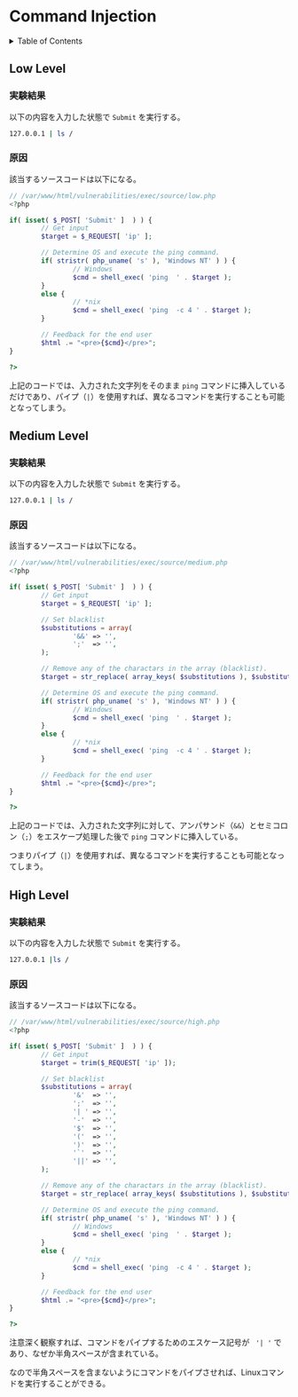 # Command Injection

<!-- START doctoc generated TOC please keep comment here to allow auto update -->
<!-- DON'T EDIT THIS SECTION, INSTEAD RE-RUN doctoc TO UPDATE -->
<details>
<summary>Table of Contents</summary>

- [Command Injection](#command-injection)
  - [Low Level](#low-level)
    - [実験結果](#実験結果)
    - [原因](#原因)
  - [Medium Level](#medium-level)
    - [実験結果](#実験結果-1)
    - [原因](#原因-1)
  - [High Level](#high-level)
    - [実験結果](#実験結果-2)
    - [原因](#原因-2)

</details>
<!-- END doctoc generated TOC please keep comment here to allow auto update -->

## Low Level

### 実験結果

以下の内容を入力した状態で `Submit` を実行する。

```bash
127.0.0.1 | ls /
```

### 原因

該当するソースコードは以下になる。

```php
// /var/www/html/vulnerabilities/exec/source/low.php
<?php

if( isset( $_POST[ 'Submit' ]  ) ) {
        // Get input
        $target = $_REQUEST[ 'ip' ];

        // Determine OS and execute the ping command.
        if( stristr( php_uname( 's' ), 'Windows NT' ) ) {
                // Windows
                $cmd = shell_exec( 'ping  ' . $target );
        }
        else {
                // *nix
                $cmd = shell_exec( 'ping  -c 4 ' . $target );
        }

        // Feedback for the end user
        $html .= "<pre>{$cmd}</pre>";
}

?>
```

上記のコードでは、入力された文字列をそのまま `ping` コマンドに挿入しているだけであり、パイプ（`|`）を使用すれば、異なるコマンドを実行することも可能となってしまう。

## Medium Level

### 実験結果

以下の内容を入力した状態で `Submit` を実行する。

```bash
127.0.0.1 | ls /
```

### 原因

該当するソースコードは以下になる。

```php
// /var/www/html/vulnerabilities/exec/source/medium.php
<?php

if( isset( $_POST[ 'Submit' ]  ) ) {
        // Get input
        $target = $_REQUEST[ 'ip' ];

        // Set blacklist
        $substitutions = array(
                '&&' => '',
                ';'  => '',
        );

        // Remove any of the charactars in the array (blacklist).
        $target = str_replace( array_keys( $substitutions ), $substitutions, $target );

        // Determine OS and execute the ping command.
        if( stristr( php_uname( 's' ), 'Windows NT' ) ) {
                // Windows
                $cmd = shell_exec( 'ping  ' . $target );
        }
        else {
                // *nix
                $cmd = shell_exec( 'ping  -c 4 ' . $target );
        }

        // Feedback for the end user
        $html .= "<pre>{$cmd}</pre>";
}

?>
```

上記のコードでは、入力された文字列に対して、アンパサンド（`&&`）とセミコロン（`;`）をエスケープ処理した後で `ping` コマンドに挿入している。

つまりパイプ（`|`）を使用すれば、異なるコマンドを実行することも可能となってしまう。

## High Level

### 実験結果

以下の内容を入力した状態で `Submit` を実行する。

```bash
127.0.0.1 |ls /
```

### 原因

該当するソースコードは以下になる。

```php
// /var/www/html/vulnerabilities/exec/source/high.php
<?php

if( isset( $_POST[ 'Submit' ]  ) ) {
        // Get input
        $target = trim($_REQUEST[ 'ip' ]);

        // Set blacklist
        $substitutions = array(
                '&'  => '',
                ';'  => '',
                '| ' => '',
                '-'  => '',
                '$'  => '',
                '('  => '',
                ')'  => '',
                '`'  => '',
                '||' => '',
        );

        // Remove any of the charactars in the array (blacklist).
        $target = str_replace( array_keys( $substitutions ), $substitutions, $target );

        // Determine OS and execute the ping command.
        if( stristr( php_uname( 's' ), 'Windows NT' ) ) {
                // Windows
                $cmd = shell_exec( 'ping  ' . $target );
        }
        else {
                // *nix
                $cmd = shell_exec( 'ping  -c 4 ' . $target );
        }

        // Feedback for the end user
        $html .= "<pre>{$cmd}</pre>";
}

?>
```

注意深く観察すれば、コマンドをパイプするためのエスケース記号が ` '| '` であり、なぜか半角スペースが含まれている。

なので半角スペースを含まないようにコマンドをパイプさせれば、Linuxコマンドを実行することができる。
